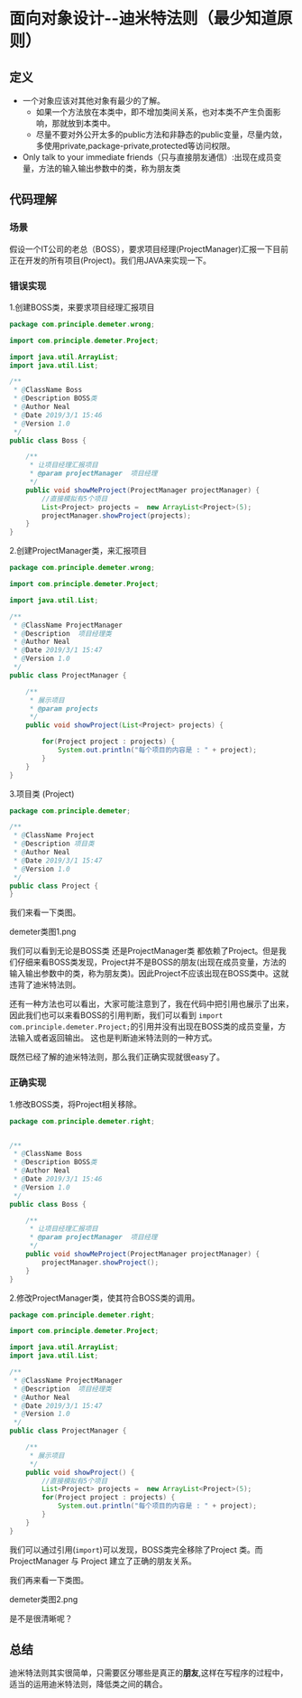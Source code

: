 # 面向对象设计--迪米特法则（最少知道原则）

## 定义

- 一个对象应该对其他对象有最少的了解。
  - 如果一个方法放在本类中，即不增加类间关系，也对本类不产生负面影响，那就放到本类中。
  - 尽量不要对外公开太多的public方法和非静态的public变量，尽量内敛，多使用private,package-private,protected等访问权限。
- Only talk to your immediate friends（只与直接朋友通信）:出现在成员变量，方法的输入输出参数中的类，称为朋友类



## 代码理解

### 场景

假设一个IT公司的老总（BOSS），要求项目经理(ProjectManager)汇报一下目前正在开发的所有项目(Project)。我们用JAVA来实现一下。



### 错误实现

1.创建BOSS类，来要求项目经理汇报项目

```java
package com.principle.demeter.wrong;

import com.principle.demeter.Project;

import java.util.ArrayList;
import java.util.List;

/**
 * @ClassName Boss
 * @Description BOSS类
 * @Author Neal
 * @Date 2019/3/1 15:46
 * @Version 1.0
 */
public class Boss {

    /**
     * 让项目经理汇报项目
     * @param projectManager  项目经理
     */
    public void showMeProject(ProjectManager projectManager) {
        //直接模拟有5个项目
        List<Project> projects =  new ArrayList<Project>(5);
        projectManager.showProject(projects);
    }
}
```



2.创建ProjectManager类，来汇报项目

```java
package com.principle.demeter.wrong;

import com.principle.demeter.Project;

import java.util.List;

/**
 * @ClassName ProjectManager
 * @Description  项目经理类
 * @Author Neal
 * @Date 2019/3/1 15:47
 * @Version 1.0
 */
public class ProjectManager {

    /**
     * 展示项目
     * @param projects
     */
    public void showProject(List<Project> projects) {

        for(Project project : projects) {
            System.out.println("每个项目的内容是 : " + project);
        }
    }
}
```



3.项目类 (Project)

```java
package com.principle.demeter;

/**
 * @ClassName Project
 * @Description 项目类
 * @Author Neal
 * @Date 2019/3/1 15:47
 * @Version 1.0
 */
public class Project {
}
```



我们来看一下类图。

demeter类图1.png



我们可以看到无论是BOSS类 还是ProjectManager类 都依赖了Project。但是我们仔细来看BOSS类发现，Project并不是BOSS的朋友(出现在成员变量，方法的输入输出参数中的类，称为朋友类)。因此Project不应该出现在BOSS类中。这就违背了迪米特法则。



还有一种方法也可以看出，大家可能注意到了，我在代码中把引用也展示了出来，因此我们也可以来看BOSS的引用判断，我们可以看到 `import com.principle.demeter.Project;`的引用并没有出现在BOSS类的成员变量，方法输入或者返回输出。 这也是判断迪米特法则的一种方式。



既然已经了解的迪米特法则，那么我们正确实现就很easy了。



### 正确实现

1.修改BOSS类，将Project相关移除。

```java
package com.principle.demeter.right;


/**
 * @ClassName Boss
 * @Description BOSS类
 * @Author Neal
 * @Date 2019/3/1 15:46
 * @Version 1.0
 */
public class Boss {

    /**
     * 让项目经理汇报项目
     * @param projectManager  项目经理
     */
    public void showMeProject(ProjectManager projectManager) {
        projectManager.showProject();
    }
}
```



2.修改ProjectManager类，使其符合BOSS类的调用。

```java
package com.principle.demeter.right;

import com.principle.demeter.Project;

import java.util.ArrayList;
import java.util.List;

/**
 * @ClassName ProjectManager
 * @Description  项目经理类
 * @Author Neal
 * @Date 2019/3/1 15:47
 * @Version 1.0
 */
public class ProjectManager {

    /**
     * 展示项目
     */
    public void showProject() {
        //直接模拟有5个项目
        List<Project> projects =  new ArrayList<Project>(5);
        for(Project project : projects) {
            System.out.println("每个项目的内容是 : " + project);
        }
    }
}
```



我们可以通过引用(`import`)可以发现，BOSS类完全移除了Project 类。而ProjectManager 与 Project 建立了正确的朋友关系。



我们再来看一下类图。

demeter类图2.png



是不是很清晰呢？



## 总结

 迪米特法则其实很简单，只需要区分哪些是真正的**朋友**,这样在写程序的过程中，适当的运用迪米特法则，降低类之间的耦合。